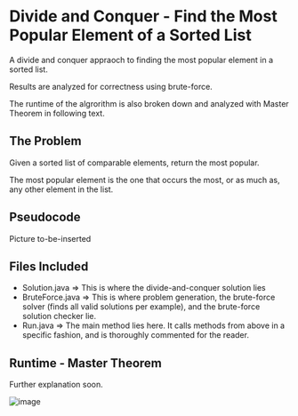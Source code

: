 # Divide and Conquer - Find the Most Popular Element of a Sorted List
A divide and conquer appraoch to finding the most popular element in a sorted list.

Results are analyzed for correctness using brute-force.

The runtime of the algrorithm is also broken down and analyzed with Master Theorem in following text.

<h2>The Problem</h2>

Given a sorted list of comparable elements, return the most popular.

The most popular element is the one that occurs the most, or as much as, any other element in the list.

<h2>Pseudocode</h2>

Picture to-be-inserted

<h2>Files Included</h2>

- Solution.java => This is where the divide-and-conquer solution lies
- BruteForce.java => This is where problem generation, the brute-force solver (finds all valid solutions per example), and the brute-force solution checker lie.
- Run.java => The main method lies here. It calls methods from above in a specific fashion, and is thoroughly commented for the reader.

<h2>Runtime - Master Theorem</h2>

Further explanation soon.

![image](https://user-images.githubusercontent.com/76532502/146705517-aeedfa17-fae6-43e0-b23f-cc51e04720e4.png)
